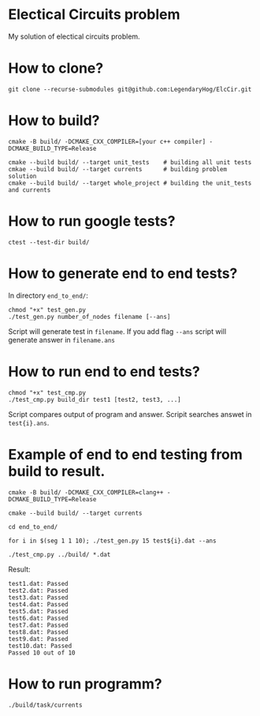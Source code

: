 # Electical Circuits problem
My solution of electical circuits problem.

# How to clone?
```
git clone --recurse-submodules git@github.com:LegendaryHog/ElcCir.git
```

# How to build?
```
cmake -B build/ -DCMAKE_CXX_COMPILER=[your c++ compiler] -DCMAKE_BUILD_TYPE=Release

cmake --build build/ --target unit_tests    # building all unit tests
cmkae --build build/ --target currents      # building problem solution
cmake --build build/ --target whole_project # building the unit_tests and currents
```

# How to run google tests?
```
ctest --test-dir build/
```

# How to generate end to end tests?
In directory `end_to_end/`:
```
chmod "+x" test_gen.py
./test_gen.py number_of_nodes filename [--ans]
```
Script will generate test in `filename`. If you add flag `--ans` script will generate answer in `filename.ans`

# How to run end to end tests?
```
chmod "+x" test_cmp.py
./test_cmp.py build_dir test1 [test2, test3, ...]
```
Script compares output of program and answer. Scripit searches answet in `test{i}.ans`.

# Example of end to end testing from build to result.

```
cmake -B build/ -DCMAKE_CXX_COMPILER=clang++ -DCMAKE_BUILD_TYPE=Release

cmake --build build/ --target currents

cd end_to_end/

for i in $(seg 1 1 10); ./test_gen.py 15 test${i}.dat --ans

./test_cmp.py ../build/ *.dat
```
Result:
```
test1.dat: Passed
test2.dat: Passed
test3.dat: Passed
test4.dat: Passed
test5.dat: Passed
test6.dat: Passed
test7.dat: Passed
test8.dat: Passed
test9.dat: Passed
test10.dat: Passed
Passed 10 out of 10
```

# How to run programm?
```
./build/task/currents
```
